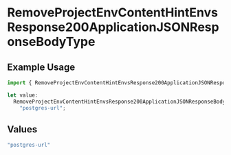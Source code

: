 # RemoveProjectEnvContentHintEnvsResponse200ApplicationJSONResponseBodyType

## Example Usage

```typescript
import { RemoveProjectEnvContentHintEnvsResponse200ApplicationJSONResponseBodyType } from "@vercel/sdk/models/operations/removeprojectenv.js";

let value:
  RemoveProjectEnvContentHintEnvsResponse200ApplicationJSONResponseBodyType =
    "postgres-url";
```

## Values

```typescript
"postgres-url"
```